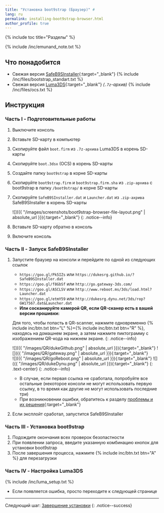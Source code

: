 ```yaml
---
title: "Установка boot9strap (Браузер)" #
lang: ru
permalink: installing-boot9strap-browser.html
author_profile: true
---
```

{% include toc title="Разделы" %}

{% include /inc/emunand_note.txt %}

## Что понадобится

* Свежая версия [SafeB9SInstaller](https://github.com/d0k3/SafeB9SInstaller/releases/latest){:target="_blank"}
{% include /inc/files/bootstrap_standart.txt %}
* Свежая версия [Luma3DS](https://github.com/AuroraWright/Luma3DS/releases/latest){:target="_blank"} *(`.7z`-архив)*
{% include /inc/files/ocs.txt %}

## Инструкция

### Часть I - Подготовительные работы

1. Выключите консоль
1. Вставьте SD-карту в компьютер
1. Скопируйте файл `boot.firm` из `.7z-архива` Luma3DS в корень SD-карты
1. Скопируйте `boot.3dsx` (OCS) в корень SD-карты
1. Создайте папку `boot9strap` в корне SD-карты
1. Скопируйте `boot9strap.firm` и `boot9strap.firm.sha` из `.zip-архива` с boot9strap в папку `/boot9strap/` в корне SD-карты
1. Скопируйте `SafeB9SInstaller.dat` и `Launcher.dat` из `.zip-ахрива` SafeB9SInstaller в корень SD-карты

    ![]({{ "/images/screenshots/boot9strap-browser-file-layout.png" | absolute_url }}){:target="_blank"}
    {: .notice--info}

1. Вставьте SD-карту обратно в консоль
1. Включите консоль

### Часть II - Запуск SafeB9SInstaller

1. Запустите браузер на консоли и перейдите по одной из следующих ссылок
	+ `https://goo.gl/Pk5IZs` или `https://dukesrg.github.io/?SafeB9SInstaller.dat`
	+ `https://goo.gl/f8GbSf` или `http://go.gateway-3ds.com/`
	+ `https://goo.gl/ASCLSV` или `http://www.reboot.ms/3ds/load.html?Launcher.dat`
	+ `https://goo.gl/etmY59` или `http://dukesrg.dynu.net/3ds/rop?GW17567.dat&Launcher.dat`
	+ **Или сосканируйте камерой QR, если QR-сканер есть в вашей версии прошивки:**

	Для того, чтобы попасть в QR-scanner, нажмите одновременно {% include inc/btn.txt btn="L" %}+{% include inc/btn.txt btn="R" %}, находясь на домашнем экране, а затем нажмите пиктограмму с изображением QR-кода на нижнем экране.
	{: .notice--info}

	![]({{ "/images/QR/dukeGithub.png" | absolute_url }}){:target="_blank"}	![]({{ "/images/QR/gateway.png" | absolute_url }}){:target="_blank"}
	<br>
	![]({{ "/images/QR/goReboot.png" | absolute_url }}){:target="_blank"}	![]({{ "/images/QR/dukeDynu.png" | absolute_url }}){:target="_blank"}
	{: .text-center}
	{: .notice--info}
	  
	+ В случае, если первая ссылка не сработала, попробуйте все остальные (некоторое консоли не могут использовать первую ссылку, в то время как другие не могут использовать последние три)
	+ При возникновении ошибки, обратитесь к разделу [проблемы и их решения](troubleshooting#не-работает-эксплойт-на-основе-браузера){:target="_blank"}
1. Если эксплойт сработал, запустится SafeB9SInstaller

### Часть III - Установка boot9strap

1. Подождите окончания всех проверок безопастности
1. При появлении запроса, введите указанную комбинацию кнопок для установки boot9strap
1. После завершения процесса, нажмите {% include inc/btn.txt btn="A" %} для перезагрузки

### Часть IV - Настройка Luma3DS

{% include /inc/luma_setup.txt %}
  + Если появляется ошибка, просто переходите к следующей странице

___

Следующий шаг: [Завершение установки](finalizing-setup)
{: .notice--success}

